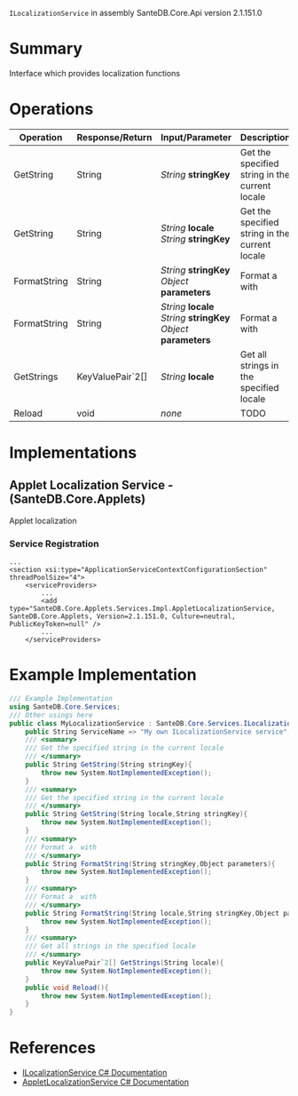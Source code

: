 `ILocalizationService` in assembly SanteDB.Core.Api version 2.1.151.0

# Summary
Interface which provides localization functions

# Operations

|Operation|Response/Return|Input/Parameter|Description|
|-|-|-|-|
|GetString|String|*String* **stringKey**|Get the specified string in the current locale|
|GetString|String|*String* **locale**<br/>*String* **stringKey**|Get the specified string in the current locale|
|FormatString|String|*String* **stringKey**<br/>*Object* **parameters**|Format a  with|
|FormatString|String|*String* **locale**<br/>*String* **stringKey**<br/>*Object* **parameters**|Format a  with|
|GetStrings|KeyValuePair`2[]|*String* **locale**|Get all strings in the specified locale|
|Reload|void|*none*|TODO|

# Implementations


## Applet Localization Service - (SanteDB.Core.Applets)
Applet localization

### Service Registration
```markup
...
<section xsi:type="ApplicationServiceContextConfigurationSection" threadPoolSize="4">
	<serviceProviders>
		...
		<add type="SanteDB.Core.Applets.Services.Impl.AppletLocalizationService, SanteDB.Core.Applets, Version=2.1.151.0, Culture=neutral, PublicKeyToken=null" />
		...
	</serviceProviders>
```
# Example Implementation
```csharp
/// Example Implementation
using SanteDB.Core.Services;
/// Other usings here
public class MyLocalizationService : SanteDB.Core.Services.ILocalizationService { 
	public String ServiceName => "My own ILocalizationService service";
	/// <summary>
	/// Get the specified string in the current locale
	/// </summary>
	public String GetString(String stringKey){
		throw new System.NotImplementedException();
	}
	/// <summary>
	/// Get the specified string in the current locale
	/// </summary>
	public String GetString(String locale,String stringKey){
		throw new System.NotImplementedException();
	}
	/// <summary>
	/// Format a  with
	/// </summary>
	public String FormatString(String stringKey,Object parameters){
		throw new System.NotImplementedException();
	}
	/// <summary>
	/// Format a  with
	/// </summary>
	public String FormatString(String locale,String stringKey,Object parameters){
		throw new System.NotImplementedException();
	}
	/// <summary>
	/// Get all strings in the specified locale
	/// </summary>
	public KeyValuePair`2[] GetStrings(String locale){
		throw new System.NotImplementedException();
	}
	public void Reload(){
		throw new System.NotImplementedException();
	}
}
```

# References

* [ILocalizationService C# Documentation](http://santesuite.org/assets/doc/net/html/T_SanteDB_Core_Services_ILocalizationService.htm)
* [AppletLocalizationService C# Documentation](http://santesuite.org/assets/doc/net/html/T_SanteDB_Core_Applets_Services_Impl_AppletLocalizationService.htm)
